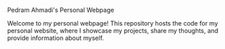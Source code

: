 Pedram Ahmadi's Personal Webpage

Welcome to my personal webpage! This repository hosts the code for my personal website, where I showcase my projects, share my thoughts, and provide information about myself.
